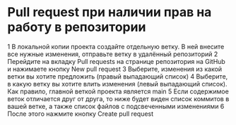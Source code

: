 # Pull request при наличии прав на работу в репозитории
1 В локальной копии проекта создайте отдельную ветку. В ней внесите все нужные
изменения, отправьте ветку в удалённый репозиторий
2 Перейдите на вкладку Pull requests на странице репозитория на GitHub
и нажимаете кнопку New pull request
3 Выберите, изменения из какой ветки вы хотите предложить (правый выпадающий список)
4 Выберите, в какую ветку вы хотите влить изменения (левый выпадающий список).
Как правило, главной веткой проекта является main
5 Если содержимое веток отличается друг от друга, то ниже будет виден список коммитов
в вашей ветке, а также список файлов с подсвеченными изменениями
6 После этого нажмите кнопку Create pull request